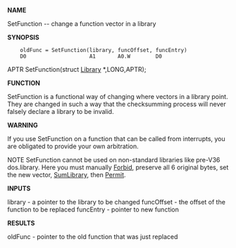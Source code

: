 
**NAME**

SetFunction -- change a function vector in a library

**SYNOPSIS**

```
    oldFunc = SetFunction(library, funcOffset, funcEntry)
    D0                    A1       A0.W        D0

```
APTR SetFunction(struct [Library](Library) *,LONG,APTR);

**FUNCTION**

SetFunction is a functional way of changing where vectors in a
library point.  They are changed in such a way that the
checksumming process will never falsely declare a library to be
invalid.

**WARNING**

If you use SetFunction on a function that can be called from
interrupts, you are obligated to provide your own arbitration.

NOTE
SetFunction cannot be used on non-standard libraries like pre-V36
dos.library.  Here you must manually [Forbid](Forbid), preserve all 6
original bytes, set the new vector, [SumLibrary](SumLibrary), then [Permit](Permit).

**INPUTS**

library    - a pointer to the library to be changed
funcOffset - the offset of the function to be replaced
funcEntry  - pointer to new function

**RESULTS**

oldFunc    - pointer to the old function that was just replaced
